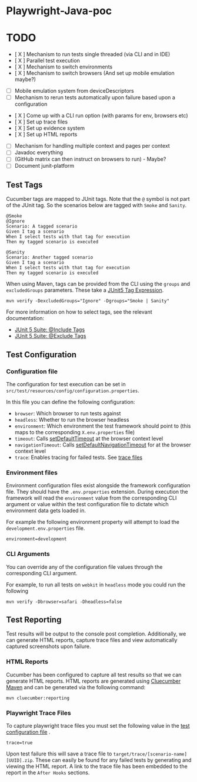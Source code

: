 # Playwright-Java-poc

# TODO

- [ X ] Mechanism to run tests single threaded (via CLI and in IDE)
- [ X ] Parallel test execution
- [ X ] Mechanism to switch environments
- [ X ] Mechanism to switch browsers (And set up mobile emulation maybe?)
- [ ] Mobile emulation system from deviceDescriptors
- [ ] Mechanism to rerun tests automatically upon failure based upon a configuration
- [ X ] Come up with a CLI run option (with params for env, browsers etc)
- [ X ] Set up trace files
- [ X ] Set up evidence system
- [ X ] Set up HTML reports
- [ ] Mechanism for handling multiple context and pages per context
- [ ] Javadoc everything
- [ ] (GitHub matrix can then instruct on browsers to run) - Maybe?
- [ ] Document junit-platform

## Test Tags

Cucumber tags are mapped to JUnit tags. Note that the `@` symbol is not part of
the JUnit tag. So the scenarios below are tagged with `Smoke` and `Sanity`.

```gherkin
@Smoke
@Ignore
Scenario: A tagged scenario
Given I tag a scenario
When I select tests with that tag for execution
Then my tagged scenario is executed

@Sanity
Scenario: Another tagged scenario
Given I tag a scenario
When I select tests with that tag for execution
Then my tagged scenario is executed
```

When using Maven, tags can be provided from the CLI using the `groups` and `excludedGroups` parameters. These take a
[JUnit5 Tag Expression](https://junit.org/junit5/docs/current/user-guide/#running-tests-tag-expressions).

```shell
mvn verify -DexcludedGroups="Ignore" -Dgroups="Smoke | Sanity"
```

For more information on how to select tags, see the relevant documentation:

* [JUnit 5 Suite: @Include Tags](https://junit.org/junit5/docs/current/api/org.junit.platform.suite.api/org/junit/platform/suite/api/IncludeTags.html)
* [JUnit 5 Suite: @Exclude Tags](https://junit.org/junit5/docs/current/api/org.junit.platform.suite.api/org/junit/platform/suite/api/ExcludeTags.html)

## Test Configuration

### Configuration file

The configuration for test execution can be set in `src/test/resources/config/configuration.properties`.

In this file you can define the following configuration:

- `browser`: Which browser to run tests against
- `headless`: Whether to run the browser headless
- `environment`: Which environment the test framework should point to (this maps to the corresponding `X.env.properties`
  file)
- `timeout`:
  Calls [setDefaultTimeout](https://playwright.dev/java/docs/api/class-browsercontext#browser-context-set-default-timeout)
  at the browser context level
- `navigationTimeout`:
  Calls [setDefaultNavigationTimeout](https://playwright.dev/java/docs/api/class-browsercontext#browser-context-set-default-navigation-timeout)
  for at the browser context level
- `trace`: Enables tracing for failed tests. See [trace files](#todo)

### Environment files

Environment configuration files exist alongside the framework configuration file. They should have the `.env.properties`
extension.
During execution the framework will read the `environment` value from the corresponding CLI argument or value within the
test configuration file to dictate which environment data gets loaded in.

For example the following environment property will attempt to load the `development.env.properties` file.

```properties
environment=development
```

### CLI Arguments

You can override any of the configuration file values through the corresponding CLI argument.

For example, to run all tests on `webkit` in `headless` mode you could run the following

```shell
mvn verify -Dbrowser=safari -Dheadless=false
```

## Test Reporting

Test results will be output to the console post completion. Additionally, we can generate HTML reports, capture trace
files and view automatically captured screenshots upon failure.

### HTML Reports

Cucumber has been configured to capture all test results so that we can generate HTML reports.
HTML reports are generated using [Cluecumber Maven](https://github.com/trivago/cluecumber/tree/main/maven) and can be
generated via the following command:

```shell
mvn cluecumber:reporting
```

### Playwright Trace Files

To capture playwright trace files you must set the following value in the [test configuration file](#test-configuration)
.

```properties
trace=true
```

Upon test failure this will save a trace file to `target/trace/[scenario-name][UUID].zip`. These can easily be found for
any failed tests by generating and viewing the HTML report. A link to the trace file has been embedded to the report in
the `After Hooks` sections.